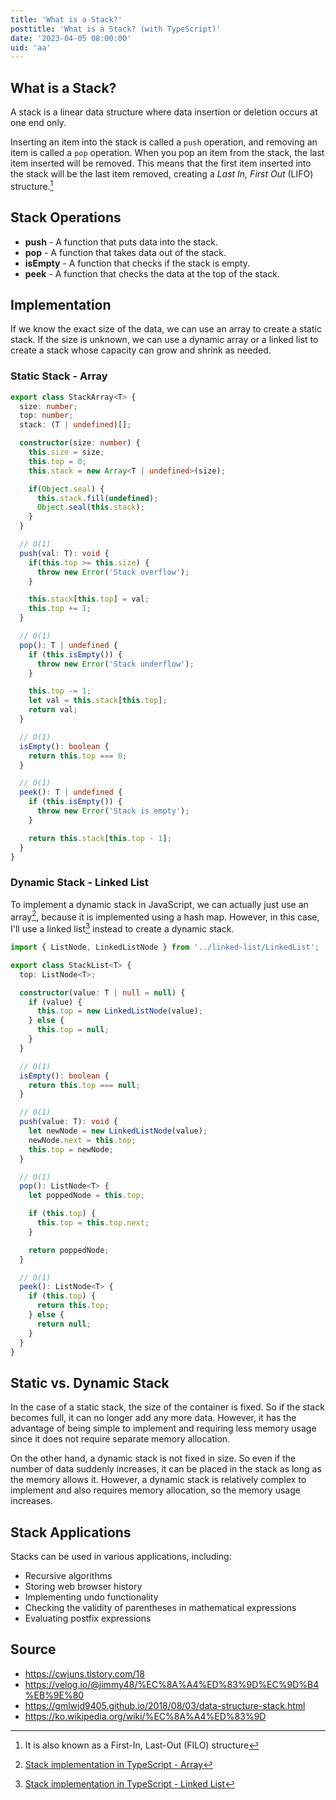 ```yaml
---
title: 'What is a Stack?'
posttitle: 'What is a Stack? (with TypeScript)'
date: '2023-04-05 08:00:00'
uid: 'aa'
---
```


## What is a Stack?

A stack is a linear data structure where data insertion or deletion occurs at one end only.

Inserting an item into the stack is called a `push` operation, and removing an item is called a `pop` operation. When you pop an item from the stack, the last item inserted will be removed. This means that the first item inserted into the stack will be the last item removed, creating a _Last In, First Out_ (LIFO) structure.[^1]

## Stack Operations

- **push** - A function that puts data into the stack.
- **pop** - A function that takes data out of the stack.
- **isEmpty** - A function that checks if the stack is empty.
- **peek** - A function that checks the data at the top of the stack.

## Implementation

If we know the exact size of the data, we can use an array to create a static stack. If the size is unknown, we can use a dynamic array or a linked list to create a stack whose capacity can grow and shrink as needed.

### Static Stack - Array

```typescript
export class StackArray<T> {
  size: number;
  top: number;
  stack: (T | undefined)[];

  constructor(size: number) {
    this.size = size;
    this.top = 0;
    this.stack = new Array<T | undefined>(size);

    if(Object.seal) {
      this.stack.fill(undefined);
      Object.seal(this.stack);
    }
  }

  // O(1)
  push(val: T): void {
    if(this.top >= this.size) {
      throw new Error('Stack overflow');
    }

    this.stack[this.top] = val;
    this.top += 1;
  }

  // O(1)
  pop(): T | undefined {
    if (this.isEmpty()) {
      throw new Error('Stack underflow');
    }

    this.top -= 1;
    let val = this.stack[this.top];
    return val;
  }

  // O(1)
  isEmpty(): boolean {
    return this.top === 0;
  }

  // O(1)
  peek(): T | undefined {
    if (this.isEmpty()) {
      throw new Error('Stack is empty');
    }

    return this.stack[this.top - 1];
  }
}
```

### Dynamic Stack - Linked List

To implement a dynamic stack in JavaScript, we can actually just use an array[^a], because it is implemented using a hash map. However, in this case, I'll use a linked list[^b] instead to create a dynamic stack.

```ts
import { ListNode, LinkedListNode } from '../linked-list/LinkedList';

export class StackList<T> {
  top: ListNode<T>;

  constructor(value: T | null = null) {
    if (value) {
      this.top = new LinkedListNode(value);
    } else {
      this.top = null;
    }
  }

  // O(1)
  isEmpty(): boolean {
    return this.top === null;
  }

  // O(1)
  push(value: T): void {
    let newNode = new LinkedListNode(value);
    newNode.next = this.top;
    this.top = newNode;
  }

  // O(1)
  pop(): ListNode<T> {
    let poppedNode = this.top;

    if (this.top) {
      this.top = this.top.next;
    }

    return poppedNode;
  }

  // O(1)
  peek(): ListNode<T> {
    if (this.top) {
      return this.top;
    } else {
      return null;
    }
  }
}
```

## Static vs. Dynamic Stack

In the case of a static stack, the size of the container is fixed. So if the stack becomes full, it can no longer add any more data. However, it has the advantage of being simple to implement and requiring less memory usage since it does not require separate memory allocation.

On the other hand, a dynamic stack is not fixed in size. So even if the number of data suddenly increases, it can be placed in the stack as long as the memory allows it. However, a dynamic stack is relatively complex to implement and also requires memory allocation, so the memory usage increases.

## Stack Applications

Stacks can be used in various applications, including:

- Recursive algorithms
- Storing web browser history
- Implementing undo functionality
- Checking the validity of parentheses in mathematical expressions
- Evaluating postfix expressions

## Source

- <https://cwjuns.tistory.com/18>
- <https://velog.io/@jimmy48/%EC%8A%A4%ED%83%9D%EC%9D%B4%EB%9E%80>
- <https://gmlwjd9405.github.io/2018/08/03/data-structure-stack.html>
- <https://ko.wikipedia.org/wiki/%EC%8A%A4%ED%83%9D>

[^1]: It is also known as a First-In, Last-Out (FILO) structure
[^a]: [Stack implementation in TypeScript - Array](https://github.com/bprsstnt/typescript-algorithms/blob/main/src/data-structures/stack-array/StackDynamicArray.ts)
[^b]: [Stack implementation in TypeScript - Linked List](https://github.com/bprsstnt/typescript-algorithms/blob/main/src/data-structures/linked-list/LinkedList.ts)